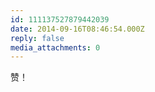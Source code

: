 ```yaml
---
id: 111137527879442039
date: 2014-09-16T08:46:54.000Z
reply: false
media_attachments: 0
---
```


赞！

